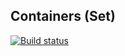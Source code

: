 ## Containers (Set)

[![Build status](https://ci.appveyor.com/api/projects/status/u5pd1tu06h51nppa?svg=true)](https://ci.appveyor.com/project/KirSK077/containres-set)
